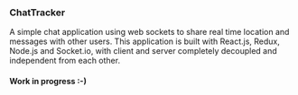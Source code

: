 <h3>ChatTracker</h3>
<p>A simple chat application using web sockets to share real time location and messages with other users. This application is built with React.js, Redux, Node.js and Socket.io, with client and server completely decoupled and independent from each other.</p>

<h4>Work in progress :-)</h4>